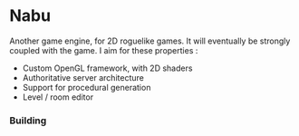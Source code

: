 
# Nabu

Another game engine, for 2D roguelike games.
It will eventually be strongly coupled with the game.
I aim for these properties :
 - Custom OpenGL framework, with 2D shaders
 - Authoritative server architecture
 - Support for procedural generation
 - Level / room editor

### Building


